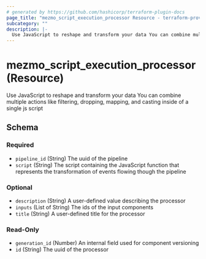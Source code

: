 ```yaml
---
# generated by https://github.com/hashicorp/terraform-plugin-docs
page_title: "mezmo_script_execution_processor Resource - terraform-provider-mezmo"
subcategory: ""
description: |-
  Use JavaScript to reshape and transform your data You can combine multiple actions like filtering, dropping, mapping, and casting inside of a single js script
---
```


# mezmo_script_execution_processor (Resource)

Use JavaScript to reshape and transform your data You can combine multiple actions like filtering, dropping, mapping, and casting inside of a single js script



<!-- schema generated by tfplugindocs -->
## Schema

### Required

- `pipeline_id` (String) The uuid of the pipeline
- `script` (String) The script containing the JavaScript function that represents the transformation of events flowing though the pipeline

### Optional

- `description` (String) A user-defined value describing the processor
- `inputs` (List of String) The ids of the input components
- `title` (String) A user-defined title for the processor

### Read-Only

- `generation_id` (Number) An internal field used for component versioning
- `id` (String) The uuid of the processor


